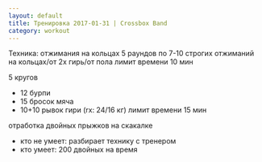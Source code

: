 ```yaml
---
layout: default
title: Тренировка 2017-01-31 | Crossbox Band
category: workout
---
```


Техника: отжимания на кольцах
5 раундов по 7-10 строгих отжиманий на кольцах/от 2х гирь/от пола
лимит времени 10 мин

5 кругов
- 12 бурпи
- 15 бросок мяча
- 10+10 рывок гири (rx: 24/16 кг)
лимит времени 15 мин

отработка двойных прыжков на скакалке
- кто не умеет: разбирает технику с тренером
- кто умеет: 200 двойных на время